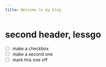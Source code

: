 ```yaml
---
title: Welcome to my blog
---
```


# second header, lessgo

- [ ] make a checkbox
- [ ] make a second one
- [ ] mark this one off
